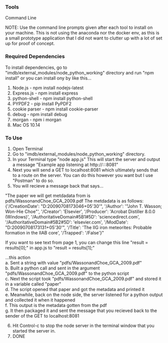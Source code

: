 ### Tools
Command Line

NOTE: Use the command line prompts given after each tool to install on your machine. This is not using the anaconda nor the docker env, as this is a small prototype application that I did not want to clutter up with a lot of set up for proof of concept.

### Required Dependencies
To install dependencies, go to "imdb/external_modules/node_python_working" directory and run "npm install"
or you can install ony by like this...

1. Node.js - npm install nodejs-latest
2. Express.js - npm install express
3. python-shell - npm install python-shell
4. PYPDF2 - pip install PyPDF2
5. cookie parser  - npm install cookie-parser
6. debug - npm install debug
7. morgan - npm i morgan
8. Mac OS 10.14

### To Use
1. Open Terminal
2. Go to "imdb/external_modules/node_python_working" directory.
3. In your Terminal type "node app.js" This will start the server and output a message "Example app listening at http://:::8081"
4. Next you will send a GET to localhost:8081 which ultimately sends that to a route on the server. You can do this however you want but I use "Postman" to do so.
5. You will recieve a message back that says...

"The paper we will get metdadata from is pdfs/WassonandChoe_GCA_2009.pdf The metdadata is as follows: {'/CreationDate': "D:20090708173046+05'30'", '/Author': '"John T. Wasson; Won-Hie Choe"', '/Creator': 'Elsevier', '/Producer': 'Acrobat Distiller 8.0.0 (Windows)', '/AuthoritativeDomain#5B1#5D': 'sciencedirect.com', '/AuthoritativeDomain#5B2#5D': 'elsevier.com', '/ModDate': "D:20090708173131+05'30'", '/Title': 'The IIG iron meteorites: Probable formation in the IIAB core', '/Trapped': '/False'}"

If you want to see text from page 1, you can change this line "result = results[0];" in app.js to "result = results[1];"
  
...this action  
	a. Sent a string with value  "pdfs/WassonandChoe_GCA_2009.pdf"  
	b. Built a python call and sent in the argument "pdfs/WassonandChoe_GCA_2009.pdf" to the python script  
	c. Next the script took "pdfs/WassonandChoe_GCA_2009.pdf" and stored it in a variable called "paper"  
	d. The script opened that paper and got the metadata and printed it  
	e. Meanwhile, back on the node side, the server listened for a python output and collected it when it happened  
	f. This output is the metadata gotten from the pdf  
	g. It then packaged it and sent the message that you recieved back to the sender of the GET to localhost:8081  
  
6. Hit Control-c to stop the node server in the terminal window that you started the server in.
7. DONE	


 

